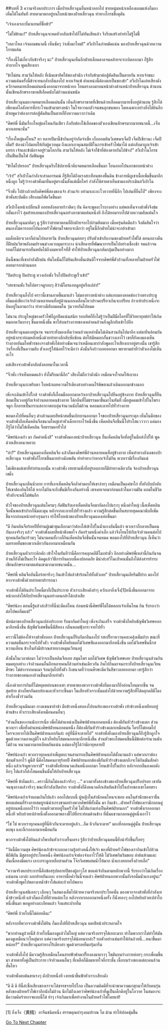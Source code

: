 ##บทที่ 3 ความจริงหกประการ
เมื่อป๋ายเสี่ยวฉุนยื่นหน้าออกไป ชายหนุ่มหน้าเหลืองผอมแห้งก็มองเห็นได้ในทันที สายตามาตกอยู่บนใบหน้าของป๋ายเสี่ยวฉุน ท่าทางโกรธขึ้งดุดัน

“เจ้าเองเรอะที่มาแทนที่ชื่อข้า!”

“ไม่ใช่ข้านะ!” ป๋ายเสี่ยวฉุนจะหดหัวกลับเข้าไปก็ไม่ทันเสียแล้ว จึงรีบแสร้งทำท่าไม่รู้ไม่ชี้

“เหลวไหล เจ้าผอมขนาดนี้ เห็นชัดๆ ว่าเพิ่งมาใหม่!” สวีเป่าไฉกำหมัดแน่น มองป๋ายเสี่ยวฉุนด้วยความโกรธแค้น

“เรื่องนี้ไม่เกี่ยวกับข้าจริงๆ นะ” ป๋ายเสี่ยวฉุนเห็นอีกฝ่ายเดือดดาลจนคล้ายจะระเบิดออกมา ก็รู้สึกลำบากใจ พูดเสียงเบา

“ข้าไม่สน สามวันให้หลัง ที่เนินเขาทิศใต้ของสำนัก เจ้ากับข้ามาต่อสู้ตัดสินเป็นตายกัน หากเจ้าชนะ ความแค้นครั้งนี้ข้าจะทนกล้ำกลืนลงไป หากเจ้าแพ้ ตำแหน่งนี้ต้องตกเป็นของข้า” สวีเป่าไฉเอ่ยเสียงดัง ควักจดหมายเลือดแผ่นหนึ่งออกมาจากหน้าอก โยนตรงลงมาบนหน้าต่างด้านหน้าป๋ายเสี่ยวฉุน ด้านบนนั้นเขียนอักษรอาฆาตสีเลือดนับไม่ถ้วนแน่นขนัด

ป๋ายเสี่ยวฉุนมองจดหมายเลือดแผ่นนั้น เห็นอักษรอาฆาตที่เขียนด้วยเลือดมากมายซึ่งอยู่ด้านบน รู้สึกได้เพียงแค่ไอสังหารที่กระโจนเข้ามาตรงหน้า ในใจหวาดกลัวจนขนลุกขนพอง โดยเฉพาะอย่างยิ่งได้ยินอีกฝ่ายพูดว่าต้องการต่อสู้ตัดสินเป็นตายก็ยิ่งหวาดผวากว่าเดิม

“ศิษย์พี่ นี่มันเรื่องใหญ่แค่ไหนกันเชียว ถึงกับต้องใช้เลือดของตัวเองเขียนอักษรมากมายขนาดนี้...เจ็บมากเลยนะนั่น”

“เรื่องใหญ่แค่ไหน? หา หลายปีมานี้ข้ากินอยู่จำกัดจำเขี่ย เก็บออมหินวิเศษมาเจ็ดปี เจ็ดปีเชียวนะ เจ็ดปีเต็ม!! ต้องนำไปมอบให้กับผู้ควบคุม ถึงแลกเอาคุณสมบัติในการเข้าครัวไฟมาได้ แต่กลับมาถูกเจ้าเข้าแทรก เจ้าและข้ามิอาจอยู่ร่วมโลกกัน สามวันให้หลัง ไม่เจ้าก็ข้าที่ต้องตายกันไปข้าง!” สวีเป่าไฉโกรธเป็นฟืนเป็นไฟ กัดฟันพูด

“ข้าไม่ไปหรอก” ป๋ายเสี่ยวฉุนรีบใช้ปลายนิ้วคีบจดหมายเลือดขึ้นมา โยนออกไปนอกขอบหน้าต่าง

“เจ้า!” สวีเป่าไฉกำลังจะสาดอารมณ์ ก็รู้สึกได้ถึงแรงสะเทือนของพื้นดิน ข้างกายมีภูเขาเนื้อเพิ่มขึ้นมาอีกหนึ่งลูก ไม่รู้ว่าจางต้าพั่งมายืนอยู่ตรงนั้นตั้งแต่เมื่อไหร่ กำลังใช้สายตาเย็นชามองประเมินสวีเป่าไฉ

“จิ่วพั่ง ไปล้างถ้วยกับศิษย์พี่สองของเจ้า ส่วนเจ้า อย่ามาเอะอะโวยวายที่นี่อีก ไปเล่นที่อื่นไป๊” เพียงจางต้าพั่งสะบัดมือ เสียงลมก็พัดวืดขึ้นมา

สวีเป่าไฉหน้าเปลี่ยนสี ถอยหลังหลายก้าวติดๆ กัน คิดจะพูดอะไรบางอย่าง แต่พอเห็นจางต้าพั่งจึงข่มกลั้นเอาไว้ สุดท้ายเลยมองป๋ายเสี่ยวฉุนอย่างอาฆาตแค้นหนึ่งที ถึงได้ยอมจากไปด้วยความคับแค้นใจ

ป๋ายเสี่ยวฉุนมาคิดๆ ดู รู้สึกว่าสายตาตอนที่อีกฝ่ายจากไปอำมหิตมาก เมื่อครุ่นคิดดีแล้ว จึงตัดสินใจว่าตนเองไม่ควรออกไปนอกครัวไฟตามใจชอบจะดีกว่า อยู่ในนี้อีกฝ่ายไม่น่าจะกล้าเข้ามา

แผล็บเดียวเวลาก็ผ่านไปหลายวัน ป๋ายเสี่ยวฉุนค่อยๆ ปรับตัวเข้ากับงานของฝ่ายครัวไฟได้ ตอนกลางคืนก็ฝึกฝนวิชาพลังลมปราณม่วงควบคุมกระถาง น่าเสียดายที่พัฒนาการเป็นไปอย่างเชื่องช้า จนแล้วจนรอดก็ไม่สามารถยืนหยัดได้ถึงลมหายใจที่สี่ ทำให้ป๋ายเสี่ยวฉุนกลัดกลุ้มเป็นอย่างมาก

คืนนี้ขณะที่เขากำลังฝึกฝน ทันใดนั้นก็ได้ยินเสียงตื่นเต้นดีใจจากศิษย์พี่ตัวอ้วนทั้งหลายในฝ่ายครัวไฟลอยมาจากด้านนอก

“ปิดประตู ปิดประตู หวงเอ้อพั่ง รีบไปปิดประตูเร็วเข้า!”

“เฮยซานพั่ง รีบไปตรวจดูรอบๆ สิว่ามีใครแอบดูอยู่หรือเปล่า!”

ป๋ายเสี่ยวฉุนอึ้งไป คราวนี้เขาฉลาดขึ้นมาแล้ว ไม่มองทางหน้าต่าง แต่แอบมองลอดช่องว่างตรงประตู เห็นแค่เพียงว่าเจ้าอ้วนหลายคนที่อยู่ด้านนอกเคลื่อนไหวปราดเปรียวเกินจะเปรียบ ก้าวเท้าประหนึ่งจะบินอยู่ในลานกว้าง ท่าทางมีลับลมคมใน วุ่นวายกันไปหมด

ไม่นาน ประตูใหญ่ของครัวไฟก็ถูกปิดแน่นสนิท รอบทิศก็ยิ่งไม่รู้ว่าเป็นฝีมือใครที่ใช้วิทยายุทธ์ทำให้เกิดหมอกควันบางๆ ขึ้นมาหนึ่งชั้น พาให้บนร่างกายของเหล่าคนอ้วนยิ่งดูลึกลับเข้าไปอีก

ป๋ายเสี่ยวฉุนมองอยู่นาน จนกระทั่งมองเห็นว่าคนอ้วนเหล่านั้นไม่เดินสวนกันไปมาอีก แต่มายืนล้อมกันอยู่หน้ากระท่อมหลังหนึ่งด้วยท่าทางลึกลับซับซ้อน ต่อให้มีหมอกกั้นขวางเอาไว้ เขาก็ยังคงมองเห็นร่างกายอันมโหฬารของจางต้าพั่งได้อย่างชัดเจนว่าเหมือนเขากำลังพูดอะไรเสียงเบาอยู่ตรงนั้น เขารู้สึกว่าเรื่องที่เป็นความลับ ตัวเองรู้ให้น้อยไว้จะดีกว่า ดังนั้นจึงก้าวถอยออกมา พยายามทำทีว่าตัวเองไม่เห็นอะไร

แต่เสียงจางต้าพั่งกลับดังลอยมาในเวลานี้

“จิ่วพั่ง เจ้าเห็นหมดแล้ว ยังไม่รีบมานี่อีก” เสียงไม่ถือว่าดังนัก เหมือนจงใจกดให้เบาลง

ป๋ายเสี่ยวฉุนกะพริบตา ใบหน้าเผยความไร้เดียงสาอย่างคนไร้พิษสงแล้วเดินออกมาข้างนอก

เพิ่งจะเดินเข้าไปใกล้ จางต้าพั่งก็เอื้อมมือออกมาคว้าเอาป๋ายเสี่ยวฉุนไปยืนอยู่ข้างกาย ป๋ายเสี่ยวฉุนที่ยืนล้อมเป็นวงอยู่กับเจ้าอ้วนหลายคนข้างกาย ได้กลิ่นที่ไม่ธรรมดาขึ้นมาในทันที เมื่อสูดดมเข้าไปในโพรงจมูก ก็กลายเป็นกระแสอากาศอบอุ่นจำนวนนับไม่ถ้วน หลอมละลายไปทั่วร่างกาย

พอมองไปที่คนอื่นๆ ต่างล้วนเผยสีหน้าสดชื่นเบิกบานออกมา ใจของป๋ายเสี่ยวฉุนกระตุก เห็นในมือของจางต้าพั่งถือเห็ดหลินจือขนาดใหญ่เท่าหัวเด็กทารกไว้หนึ่งชิ้น เห็ดหลินจือชิ้นนี้โปร่งใสแวววาว แค่มองก็รู้ได้ว่าไม่ใช่เห็ดหลิน จือธรรมดาทั่วไป

“ศิษย์น้องเก้า มา กัดคำหนึ่งสิ” จางต้าพั่งมองหน้าป๋ายเสี่ยวฉุน ยื่นเห็ดหลินจือที่อยู่ในมือส่งไปให้ พูดด้วยเสียงหนาหยาบ

“อ๋า?” ป๋ายเสี่ยวฉุนมองเห็ดหลินจือ แล้วก็มองศิษย์พี่อ้วนหลายคนที่อยู่ข้างกาย เห็นท่าทางลังเลของป๋ายเสี่ยวฉุน จางต้าพั่งก็โกรธขึ้นมาอย่างฉับพลัน ทำท่าทางว่าหากเจ้าไม่กิน พวกเรามีเรื่องกันแน่

ไม่เพียงแต่เขาที่ทำท่าแบบนั้น หวงต้าพั่ง เฮยซานพั่งที่อยู่รอบกายก็มีท่าทางเดียวกัน จ้องป๋ายเสี่ยวฉุนเขม็ง

ป๋ายเสี่ยวฉุนกลืนน้ำลาย การที่เอาเห็ดหลินจือล้ำค่ามอบให้เขาง่ายๆ เหมือนเป็นแค่ขาไก่ ทั้งยังบีบบังคับให้เขาต้องกินให้ได้ หากไม่กินจะถึงขั้นมีเรื่องกันอย่างนี้ เขาเคยเจอมาก่อนแล้วในความฝัน แถมในชีวิตจริงยังจะหนีไม่พ้นอีก

หัวใจของป๋ายเสี่ยวฉุนเต้นโครมๆ กัดฟันรับเอาเห็ดหลินจือมากัดลงไปแรงๆ หนึ่งคำใหญ่ เนื้อเห็ดหลินจือนั้นพอเข้าปากก็นิ่มละมุน หลังจากละลายไปทั่วร่างแล้ว ความรู้สึกสดชื่นเย็นสบายสุดคณานับก็เพิ่มขึ้นจากก่อนหน้าอย่างรุนแรง ทำให้ใบหน้าของป๋ายเสี่ยวฉุนแดงเห่อขึ้นมา

“ดี กินหลินจือร้อยปีที่ท่านผู้เฒ่าซุนเลือกมาว่าต้องใส่เข้าไปในน้ำแกงอันนี้แล้ว พวกเราก็กลายเป็นคนกันเองจริงๆ แล้ว” จางต้าพั่งเผยสีหน้าพึงพอใจ กัดกร้วมหนึ่งคำเล็ก แล้วจึงโยนให้กับเจ้าอ้วนคนต่อไป ทุกคนกัดกันกร้วมๆ ไม่นานคนทั้งวงก็กินเห็ดหลินจือชิ้นนั้นจนหมด พอมองไปที่ป๋ายเสี่ยวฉุน ก็เห็นว่าเผยรอยยิ้มของพวกเดียวกันออกมาเหมือนกัน

ป๋ายเสี่ยวฉุนหัวเราะคิกคัก เข้าใจในทันทีว่านี่คือการคลุกคลีตีโมงทำชั่ว อีกอย่างศิษย์พี่เหล่านี้กินกันจนอ้วนก็ยังไม่เป็นอะไร คิดดูแล้ววิธีการกินแบบนี้คงปลอดภัย มิน่าล่ะสวีไฉเป่าคนนั้นถึงได้ส่งสารท้ารบ เขียนอักษรอาฆาตแค้นเขามากมายขนาดนั้น...

“ศิษย์พี่ หลินจืออันนี้อร่อยจริงๆ กินเข้าไปแล้วข้าร้อนไปทั้งตัวเลย” ป๋ายเสี่ยวฉุนเลียริมฝีปาก มองไปทางจางต้าพั่งด้วยสายตาปรารถนา

จางต้าพั่งได้ยินประโยคนี้ตาก็เป็นประกาย หัวเราะเสียงดังฮ่าๆ ควักเอาอึ่งเจ็ง[1]หนึ่งชิ้นออกมาจากหน้าอกส่งให้กับป๋ายเสี่ยวฉุนอย่างคนกล้าได้กล้าเสีย

“ศิษย์น้อง ตอนนี้รู้แล้วล่ะสิว่าที่นี่น่ะดีแค่ไหน ก่อนหน้านี้ศิษย์พี่ไม่ได้หลอกเจ้าเห็นไหม กิน รับรองว่าต่อไปพออิ่มแน่!”

นัยน์ตาของป๋ายเสี่ยวฉุนเปล่งประกาย รับมากัดคำใหญ่ เพิ่งจะกินเสร็จ จางต้าพั่งก็หยิบธัญพืชวิเศษออกมาอีกหนึ่งชิ้น ธัญพืชวิเศษชิ้นนี้มีสีทอง กลิ่นหอมฟุ้งกระจายไปทั่ว

คราวนี้ไม่ต้องให้จางต้าพั่งบอก ป๋ายเสี่ยวฉุนก็รีบกัดกลืนลงไป รสเปรี้ยวหวานคละคลุ้งเต็มปาก ขณะที่ความสดชื่นกระจายไปทั่วตัว จางต้าพั่งก็หยิบผลไม้วิเศษสีแดงออกมาอีกหนึ่งชิ้น ผลไม้วิเศษชิ้นนี้รสหวานเลี่ยน ข้างในยังมีปราณสายบางหมุนเวียนอยู่

ดังนั้นในเวลาต่อมา ไม่ว่าจะเป็นหลินจือเอย สมุนไพร ผลไม้วิเศษ ธัญพืชวิเศษเอย ป๋ายเสี่ยวฉุนล้วนกินหมดทุกอย่าง เจ้าอ้วนคนอื่นอีกหลายคนก็ล้วนทำเช่นเดียวกัน กินไปกินมาจนกระทั่งป๋ายเสี่ยวฉุนเวียนศีรษะ ไม่ต่างจากคนเมา ร้อนรุ่มไปทั้งตัว ถึงขนาดที่ว่าบนศีรษะมีควันสีขาวลอยออกมา เขารู้สึกว่าร่างกายของตนเองอ้วนขึ้นมาอีกเท่าตัว

เนื่องด้วยการกินที่ไม่หยุดหย่อนของเขา สายตาของพวกจางต้าพั่งที่มองมาก็ยิ่งอ่อนโยนมากขึ้น จนสุดท้าย ต่างก็พากันตบท้องและหัวเราะขึ้นมา ในเสียงหัวเราะนั้นแฝงไปด้วยความรู้สึกที่ได้คลุกคลีตีโมงทำเรื่องชั่วร่วมกัน

ป๋ายเสี่ยวฉุนมึนเมา กางแขนขาอ้าซ่า มือข้างหนึ่งตบลงไปบนท้องของจางต้าพั่ง เท้าข้างหนึ่งเหยียบอยู่ด้านข้าง หัวเราะเสียงดังเหมือนคนอื่นๆ

“ส่วนอื่นของงานนักการเนี่ย เพื่อได้ตำแหน่งเป็นศิษย์ฝ่ายนอกคนหนึ่ง ต้องตีกันหัวร้างข้างแตก ส่วนพวกเรา เพื่อทิ้งตำแหน่งศิษย์ฝ่ายนอกคนหนึ่ง ก็ต้องตีกันหัวร้างข้างแตกเหมือนกัน ใครก็ไม่ยอมไป ใครจะอยากไปเป็นศิษย์ฝ่ายนอกกันล่ะ อยู่ที่นี่ดีจะตายไป” จางต้าพั่งยิ่งมองป๋ายเสี่ยวฉุนก็ยิ่งรู้สึกถูกใจ พูดด้วยความภาคภูมิใจ แล้วก็หยิบโสมคนออกมาอีกหนึ่งชิ้น ส่วนหัวของโสมคนชิ้นนี้มีข้อต่อจำนวนนับไม่ถ้วน หนวดมากมายเบียดกันแน่น แค่มองก็รู้ได้ว่ามีอายุหลายปี

“ศิษย์น้องเก้า พวกเราทุกคนบำเพ็ญตบะจนสามารถเป็นศิษย์ฝ่ายนอกได้ตั้งนานแล้ว แต่พวกเราต้องซ่อนตัวเอาไว้ ดูนี่สิ นี่คือโสมคนอายุร้อยปี ศิษย์ฝ่ายนอกต้องตีกันหัวร้างข้างแตกถึงจะได้กินมันสักคำหนึ่ง แล้วเจ้าดูพวกเราสิ” จางต้าพั่งหักหนวดเส้นหนึ่งออกมา โยนเข้าไปในปาก หลังจากกลืนลงคอดังอึกๆ ไปแล้วก็ส่งโสมคนชิ้นนั้นให้กับป๋ายเสี่ยวฉุน

“ศิษย์พี่ ข้าอิ่มแล้ว...คราวนี้กินไม่ลงแล้วจริงๆ ...” ดวงตาทั้งสองข้างของป๋ายเสี่ยวฉุนปรือปรอย เขายัดจนพุงกางแล้วจริงๆ ขณะที่กำลังเปิดปาก จางต้าพั่งก็ดึงหนวดอีกเส้นยัดเข้าไปในปากของเขาโดยตรง

“ศิษย์น้องเก้าเจ้าผอมเกินไปแล้ว ออกไปแบบนี้ ผู้หญิงในสำนักคนไหนจะชอบ คนในสำนักของเราชื่นชอบแต่คนที่ร่างกายสมบูรณ์น่าเกรงขามอย่างพวกศิษย์พี่ทั้งนั้น มา กินเข้า...ฝ่ายครัวไฟของเรามีกลอนคู่อยู่ท่อนหนึ่งบอกไว้ว่า ยอมหิวตายอยู่ในครัวไฟ ไม่ไปแก่งแย่งเป็นศิษย์ฝ่ายนอก” จางต้าพั่งเรอออกมาหนึ่งที หยิบถ้วยเปล่าหนึ่งตั้งออกมาพลางชี้ไปที่กระท่อมด้านข้าง ที่นั่นแขวนกลอนคู่คู่หนึ่งเอาไว้

“ใช่ ใช่ พวกเราทุกคนอยู่ที่นี่หิวกันจะตายอยู่แล้ว...อืม หิวกันจะตาย” มองที่กลอนคู่คู่นั้น ป๋ายเสี่ยวฉุนตบพุง และก็เรอออกมาเหมือนกัน

พวกจางต้าพั่งได้ยินแล้วก็พากันหัวเราะครื้นเครง รู้สึกว่าป๋ายเสี่ยวฉุนคนนี้ยิ่งน่ารักขึ้นเรื่อยๆ

“วันนี้มีความสุข ศิษย์น้องเก้าข้าจะบอกความรู้อย่างหนึ่งให้เจ้า ของที่ฝ่ายครัวไฟของเรากินเข้าไปล้วนพิถีพิถัน มีสูตรอยู่ประโยคหนึ่ง ศิษย์น้องเก้าเจ้าต้องจำเอาไว้ให้ดี ไม้วิเศษกินริมขอบ ลำต้นห้ามแตะ หั่นเนื้อลงมีดแรง เลาะกระดูกเหลือสามส่วน โจ๊กวิเศษผสมน้ำให้มาก น้ำแกงหยกครึ่งถ้วยเล็ก”

“ความจริงหกประการนี้คือข้อสรุปหลายปีของผู้อาวุโส ขอแค่เจ้ากินตามหลักพวกนี้ รับรองว่าไม่เกิดเรื่องแน่นอน เอาล่ะ แยกย้ายกันเถอะ อาหารมื้อค่ำวันนี้จบแล้ว ศิษย์ฝ่ายนอกพวกนั้นยังรอดื่มน้ำแกงอยู่นะ” จางต้าพั่งพูดไปพลางเทน้ำข้าวใส่แต่ละถ้วยไปพลาง

ป๋ายเสี่ยวฉุนสติเลอะๆ เลือนๆ ในสมองเต็มไปด้วยความจริงหกประโยคนั้น มองพวกจางต้าพั่งที่กำลังเทน้ำข้าวหนึ่งที แล้วก็มองไปที่ถ้วยแต่ละใบ หลังจากเรอออกมาหนึ่งครั้ง ก็นั่งยองๆ ลงไปหยิบถ้วยเปล่าใบหนึ่งขึ้นมา พอดูอย่างละเอียดแล้ว จึงแสยะปากยิ้ม

“ศิษย์พี่ ถ้วยใบนี้ไม่ค่อยดีนะ”

หลังจากที่พวกจางต้าพั่งได้ยิน ก็มองไปที่ป๋ายเสี่ยวฉุน เผยสีหน้าประหลาดใจ

“พวกท่านดูถ้วยนี่สิ ถ้วยใบนี้มองดูแล้วไม่ใหญ่ แต่ความจริงบรรจุได้เยอะมาก ทำไมพวกเราไม่ทำให้มันมองดูเหมือนว่าใหญ่มาก แต่ความจริงบรรจุได้น้อยมากล่ะ? ยกตัวอย่างเช่นทำให้ก้นถ้วยนี่...หนาขึ้นมาหน่อย?” ป๋ายเสี่ยวฉุนท่าทางไร้เดียงสา พูดด้วยรอยยิ้มกรุ้มกริ่ม

จางต้าพั่งอึ้งไป มีความรู้สึกเหมือนโดนสายฟ้าฟาดเปรี้ยงลงมาแรงๆ ไขมันบนร่างกายค่อยๆ กระเพื่อมขึ้นมา สายตาทั้งคู่เป็นประกาย เจ้าอ้วนคนอื่นๆ ที่เหลือก็มีลมหายใจถี่กระชั้น เนื้อบนร่างของแต่ละคนล้วนสั่นไหว

จางต้าพั่งตบต้นขาแรงๆ ดังป้าบหนึ่งที เงยหน้าขึ้นฟ้าหัวเราะเสียงดัง

“ดี ดี ดี ทีนี้ล่ะชื่อเสียงของเราจะได้ขจรขจายไปไกล เป็นความคิดดีที่จะนำพาความผาสุกมาให้กับคนรุ่นหลังของฝ่ายครัวไฟเราอีกนับไม่ถ้วน นึกไม่ถึงเลยว่าศิษย์น้องเก้าที่ดูเป็นเด็กดีอยู่ในโอวาท ในสมองจะมีความคิดร้ายกาจแบบนี้ได้ ฮ่าๆ เจ้าเกิดมาเพื่อทำงานในฝ่ายครัวไฟโดยแท้!

----------

[1] อึ่งเจ็ง（黄精）ยาจีนชนิดหนึ่ง สรรพคุณบำรุงลมปราณ ไต ม้าม ทำให้ปอดชุ่มชื้น



[Go To Next Chapter]( ./4.md)